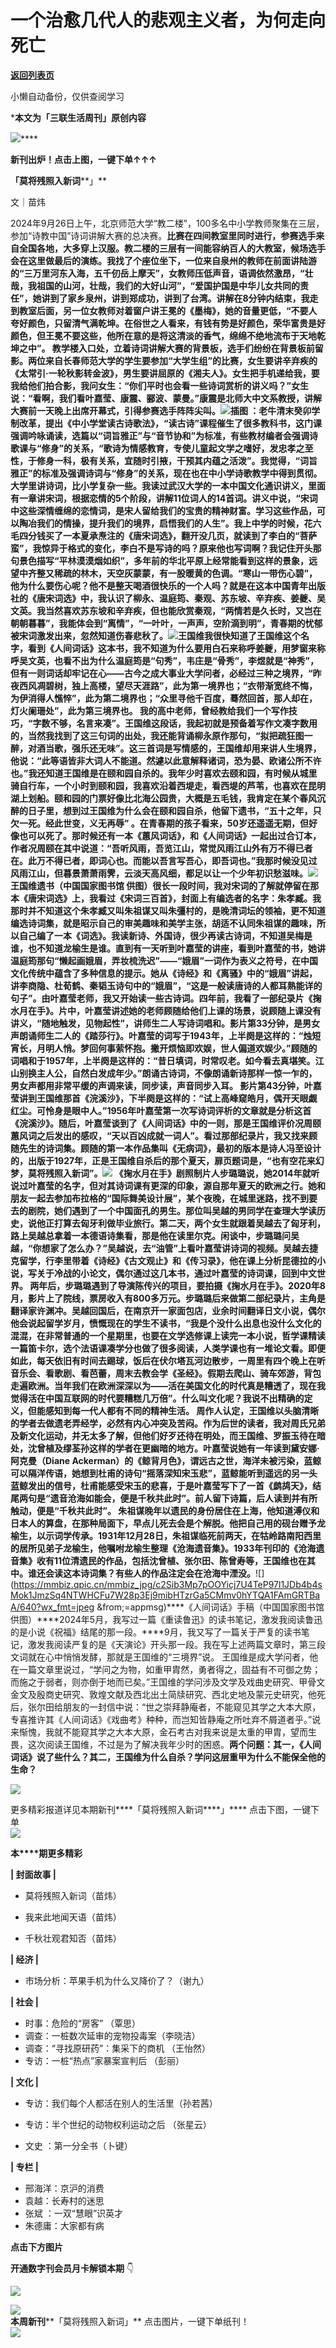 # 一个治愈几代人的悲观主义者，为何走向死亡

[**返回列表页**](/gzh/三联生活周刊)

小懒自动备份，仅供查阅学习

***本文为「三联生活周刊」原创内容**

[![](https://mmbiz.qpic.cn/sz_mmbiz_jpg/XnMeqb0xcz43UkLQwOdgdxBfqD4ZCsJZZj5WyeUnyVfCvG8Hh80RBg7KBO56WFvUw1icavFuaibcbiatgY0YiaOBNQ/640?wx_fmt=jpeg&from;=appmsg)]()****

**新刊出炉！****点击上图，一键下单↑↑↑******

**「莫将残照入新词****」**

文｜苗炜

2024年9月26日上午，北京师范大学“教二楼”，100多名中小学教师聚集在三层，参加“诗教中国”诗词讲解大赛的总决赛。****比赛在四间教室里同时进行，参赛选手来自全国各地，大多穿上汉服。教二楼的三层有一间能容纳百人的大教室，候场选手会在这里做最后的演练。我找了个座位坐下，一位来自泉州的教师在前面讲陆游的“三万里河东入海，五千仞岳上摩天”，女教师压低声音，语调依然激昂，“壮哉，我祖国的山河，壮哉，我们的大好山河”，“爱国护国是中华儿女共同的责任”，她讲到了家乡泉州，讲到郑成功，讲到了台湾。讲解在8分钟内结束，我走到教室后面，另一位女教师对着窗户讲王冕的《墨梅》，她的音量更低，“不要人夸好颜色，只留清气满乾坤。在俗世之人看来，有钱有势是好颜色，荣华富贵是好颜色，但王冕不要这些，他所在意的是将这清淡的香气，绵绵不绝地流布于天地乾坤之中”。
教学楼入口处，立着诗词讲解大赛的背景板，选手们纷纷在背景板前留影。****两位来自长春师范大学的学生要参加“大学生组”的比赛，女生要讲辛弃疾的《太常引·一轮秋影转金波》，男生要讲屈原的《湘夫人》。女生把手机递给我，要我给他们拍合影，我问女生：“你们平时也会看一些诗词赏析的讲义吗？”女生说：“看啊，我们看叶嘉莹、康震、郦波、蒙曼。”康震是北师大中文系教授，讲解大赛前一天晚上出席开幕式，引得参赛选手阵阵尖叫。![](https://mmbiz.qpic.cn/sz_mmbiz_jpg/XnMeqb0xcz43UkLQwOdgdxBfqD4ZCsJZ0ribV0qFDwaUAXC6J1bBME7icJlmiaH0t4jBicPQOtXXM5voAw5xIKicpYg/640?wx_fmt=jpeg&from;=appmsg)插图
：老牛清末癸卯学制改革，提出《中小学堂读古诗歌法》，“读古诗”课程催生了很多教科书，这门课强调吟咏诵读，选篇以“词旨雅正”与“音节协和”为标准，有些教材编者会强调诗歌课与“修身”的关系，“歌诗为情感教育，专使儿童起文学之嗜好，发忠孝之至性，于修身一科，极有关系，宜随时引掖，干预其内蕴之活泼”。我觉得，“词旨雅正”的标准及强调诗词与“修身”的关系，现在也在中小学诗歌教学中得到贯彻。大学里讲诗词，比小学复杂一些。我读过武汉大学的一本中国文化通识讲义，里面有一章讲宋词，根据恋情的5个阶段，讲解11位词人的14首词。讲义中说，“宋词中这些深情缠绵的恋情词，是宋人留给我们的宝贵的精神财富。学习这些作品，可以陶冶我们的情操，提升我们的境界，启悟我们的人生”。我上中学的时候，花六毛四分钱买了一本夏承焘注的《唐宋词选》，翻开没几页，就读到了李白的“菩萨蛮”，我惊异于格式的变化，李白不是写诗的吗？原来他也写词啊？我记住开头那句景色描写“平林漠漠烟如织”，多年前的华北平原上经常能看到这样的景象，远望中齐整又稀疏的林木，天空灰蒙蒙，有一股暖黄的色调。“寒山一带伤心碧”，他为什么要伤心呢？他不是整天喝酒很快乐的一个人吗？就是在这本中国青年出版社的《唐宋词选》中，我认识了柳永、温庭筠、秦观、苏东坡、辛弃疾、姜夔、吴文英。我当然喜欢苏东坡和辛弃疾，但也能欣赏秦观，“两情若是久长时，又岂在朝朝暮暮”，我能体会到“离情”，“一叶叶，一声声，空阶滴到明”，青春期的忧郁被宋词激发出来，忽然知道伤春悲秋了。![](https://mmbiz.qpic.cn/mmbiz_jpg/c2Sib3Mp7pOOYicj7U4TeP97l1JDb4b4sMAwzjDMdPQ8Bj285UgmNKq9P8geut4tVktcqdKJsicW8Va7Vg8IXiaIMg/640?wx_fmt=jpeg&from;=appmsg)王国维我很快知道了王国维这个名字，看到《人间词话》这本书，我不知道为什么要用白石来称呼姜夔，用梦窗来称呼吴文英，也看不出为什么温庭筠是“句秀”，韦庄是“骨秀”，李煜就是“神秀”，但有一则词话却牢记在心——**古今之成大事业大学问者，必经过三种之境界，“昨夜西风凋碧树，独上高楼，望尽天涯路”，此为第一境界也；“衣带渐宽终不悔，为伊消得人憔悴”，此为第二境界也；“众里寻他千百度，蓦然回首，那人却在，灯火阑珊处”，此为第三境界也。**
我的高中老师，曾经教给我们一个写作技巧，“字数不够，名言来凑”。王国维这段话，我起初就是预备着写作文凑字数用的，当然我找到了这三句词的出处，我还能背诵柳永原作那句，“拟把疏狂图一醉，对酒当歌，强乐还无味”。这三首词是写情感的，王国维却用来讲人生境界，他说：“此等语皆非大词人不能道。然遽以此意解释诸词，恐为晏、欧诸公所不许也。”我还知道王国维是在颐和园自杀的。****我年少时喜欢去颐和园，有时候从城里骑自行车，一个小时到颐和园，我喜欢沿着西堤走，看西堤的芦苇，也喜欢在昆明湖上划船。颐和园的门票好像比北海公园贵，大概是五毛钱，我肯定在某个春风沉醉的日子里，想到过王国维为什么会在颐和园自杀，他留下遗书，**“五十之年，只欠一死。经此世变，义无再辱”**
。在青春期的孩子看来，50岁还遥遥无期，但好像也可以死了。那时候还有一本《蕙风词话》，和《人间词话》一起出过合订本，作者况周颐在其中说道：“吾听风雨，吾览江山，常觉风雨江山外有万不得已者在。此万不得已者，即词心也。而能以吾言写吾心，即吾词也。”我那时候没见过风雨江山，但暮景萧萧雨霁，云淡天高风细，都足以让一个少年初识愁滋味。![](https://mmbiz.qpic.cn/mmbiz_jpg/c2Sib3Mp7pOOYicj7U4TeP97l1JDb4b4sMgkeMCTQ77JhXNdgoQLPNwvDt1BGSkXAnLicB285cK4SwRluVSicmm5qw/640?wx_fmt=jpeg&from;=appmsg)王国维遗书（中国国家图书馆
供图）很长一段时间，我对宋词的了解就停留在那本《唐宋词选》上，我看过《宋词三百首》，封面上有编选者的名字：朱孝臧。我那时并不知道这个朱孝臧又叫朱祖谋又叫朱彊村的，是晚清词坛的领袖，更不知道编选诗词集，就是昭示自己的审美趣味和美学主张，胡适不认同朱祖谋的趣味，所以自己编了一本《词选》。我读新诗、外国诗，很少再读古诗词，不知道吴梅是谁，也不知道龙榆生是谁。直到有一天听到叶嘉莹的讲座，看到叶嘉莹的书，她讲温庭筠那句“懒起画娥眉，弄妆梳洗迟”——“娥眉”一词作为表义之符号，在中国文化传统中蕴含了多种信息的提示。她从《诗经》和《离骚》中的“娥眉”讲起，讲李商隐、杜荀鹤、秦韬玉诗句中的“娥眉”，“这是一般读唐诗的人都耳熟能详的句子”。由叶嘉莹老师，我又开始读一些古诗词。四年前，我看了一部纪录片《掬水月在手》。****片中，叶嘉莹讲述她的老师顾随给他们上课的场景，说顾随上课没有讲义，“随地触发，见物起性”，讲师生二人写诗词唱和。影片第33分钟，是男女声朗诵师生二人的《踏莎行》。叶嘉莹的词写于1943年，上半阕是这样的：“烛短宵长，月明人悄。梦回何事萦怀抱。撇开烦恼即欢娱，世人偏道欢娱少。”顾随的词唱和于1957年，上半阕是这样的：“昔日填词，时常叹老。如今看去真堪笑。江山别换主人公，自然白发成年少。”朗诵古诗词，不像朗诵新诗那样一惊一乍的，男女声都用非常平缓的声调来读，同步读，声音同步入耳。
影片第43分钟，叶嘉莹讲到王国维那首《浣溪沙》，下半阕是这样的：“试上高峰窥皓月，偶开天眼觑红尘。可怜身是眼中人。”1956年叶嘉莹第一次写诗词评析的文章就是分析这首《浣溪沙》。随后，叶嘉莹谈到了《人间词话》中的一则，那是王国维评价况周颐蕙风词之后发出的感叹，“天以百凶成就一词人”。看过那部纪录片，我又找来顾随先生的诗词集。顾随的第一本作品集叫《无病词》，最初的版本是诗人冯至设计的，出版于1927年，正是王国维自杀后的那个夏天，扉页题词是，“也有空花来幻梦，莫将残照入新词”。****![](https://mmbiz.qpic.cn/sz_mmbiz_jpg/XnMeqb0xcz43UkLQwOdgdxBfqD4ZCsJZ0Kegu7EfzpFO4xZBZD9sQbnNzVCVYNdd6GL9JQfxOCF7ozRia9fAhQA/640?wx_fmt=jpeg)****
《掬水月在手》剧照****制片人步璐璐说，她2014年就听说过叶嘉莹的名字，但对其诗词课有更深的印象，源自那年夏天的欧洲之行。她和朋友一起去参加布拉格的“国际舞美设计展”，某个夜晚，在城里迷路，找不到要去的剧院，她们遇到了一个中国面孔的男生。那位叫吴越的男同学在查理大学读历史，说他正打算去匈牙利做毕业旅行。第二天，两个女生就跟着吴越去了匈牙利，路上吴越总拿着一本德语诗集看，那是他在读里尔克。闲谈中，步璐璐问吴越，“你想家了怎么办？”吴越说，去“油管”上看叶嘉莹讲诗词的视频。吴越去捷克留学，行李里带着《诗经》《古文观止》和《传习录》，他在课上分析昆德拉的小说，写关于冷战的小论文，偶尔通过这几本书，通过叶嘉莹的诗词课，回到中文世界。
两年后，步璐璐遇到了导演陈传兴的项目，要拍摄《掬水月在手》。2020年8月，影片上了院线，票房收入有800多万元。步璐璐后来做第二部纪录片，主角是翻译家许渊冲。吴越回国后，在南京开一家面包店，业余时间翻译日文小说，偶尔他会说起留学岁月，愤慨现在的学生不读书，“我是个没什么出息也没什么文化的混混，在非常普通的一个星期里，也要在文学选修课上读完一本小说，哲学课精读一篇笛卡尔，选个法语课凑学分也做了很多阅读，人类学课也有一堆论文看。即便如此，每天依旧有时间去踢球，饭后在伏尔塔瓦河边散步，一周里有四个晚上在听音乐会、看歌剧、看芭蕾，周末去教会学《圣经》。假期去爬山、骑车郊游，背包走遍欧洲。当年我们在欧洲深深以为——活在美国文化的时代真是糟透了，现在我觉得活在中国互联网的时代要糟糕几万倍”。**什么叫文化呢？我说不出精确的定义，但能感知到每一代人都有不同的精神生活。**
周作人认定，王国维以头脑清晰的学者去做遗老弄经学，必然有内心冲突及苦闷。作为后世的读者，我对周氏兄弟及新文化运动，并无太多了解，但他们好歹还待在明处，而王国维、罗振玉待在暗处，沈曾植及缪荃孙这样的学者在更幽暗的地方。叶嘉莹说她有一年读到黛安娜·阿克曼（Diane
Ackerman）的《鲸背月色》，谓远古之世，海洋未被污染，蓝鲸可以隔洋传语，她想到杜甫的诗句“摇落深知宋玉悲”，蓝鲸能听到遥远的另一头蓝鲸发出的信号，杜甫能感受宋玉的悲喜，于是叶嘉莹写下了一首《鹧鸪天》，结尾两句是“遗音沧海如能会，便是千秋共此时”。**前人留下诗篇，后人读到并有所触动，便是“千秋共此时”。**
朱祖谋晚年以遗民的身份居住在上海，他知道溥仪和日本人的算盘，在那种局面下，早点儿死去会是个解脱。他把自己用的砚台赠予龙榆生，以示词学传承。1931年12月28日，朱祖谋临死前两天，在牯岭路南阳西里的居所见弟子龙榆生，他嘱咐龙榆生整理《沧海遗音集》。1933年刊印的《沧海遗音集》收有11位清遗民的作品，包括沈曾植、张尔田、陈曾寿等，王国维也在其中。**谁还会读这本诗词集？有些人的作品注定会在沧海中湮没。******![](https://mmbiz.qpic.cn/mmbiz_jpg/c2Sib3Mp7pOOYicj7U4TeP97l1JDb4b4sMok1JmzSq4NTWHCFu7W28p3Ej9mibHTzrGa5CMmv0hYTQA1FAmGRTBaA/640?wx_fmt=jpeg
&from;=appmsg)****《人间词话》手稿（中国国家图书馆
供图）****2024年5月，我写过一篇《重读鲁迅》的读书笔记，激发我阅读鲁迅的是小说《祝福》结尾的那一段。****9月，我又写了一篇关于严复的读书笔记，激发我阅读严复的是《天演论》开头那一段。我在写上述两篇文章时，第三段文词就在心中悄悄发酵，那就是王国维的“三境界”说。
王国维是成大学问者，他在一篇文章里说过，“学问之为物，如重甲胄然，勇者得之，固益有不可御之势；而施之于弱者，则亦倒于地而已矣。”王国维的学问涉及文学及戏曲史研究、甲骨文金文及殷商史研究、敦煌文献及西北出土简牍研究、西北史地及蒙元史研究，他死后，张尔田给朋友的一封信中说：“世之崇拜静庵者，不能窥见其学之大本大原，专喜推许其《人间词话》《戏曲考》种种，而岂知皆静庵之所吐弃不屑道者乎。”说来惭愧，我就不能窥其学之大本大原，金石考古对我来说是太重的甲胄，望而生畏，这次阅读王国维，不过是为了解决我年少时的困惑。**两个问题：其一，《人间词话》说了些什么？其二，王国维为什么自杀？学问这层重甲为什么不能保全他的生命？**

![](https://mmbiz.qpic.cn/sz_mmbiz_gif/Gg7Qtoh7AicibDa9dG2tGN4Dqm3eJ0r6uKggmGwLSvAkyp65tnhKj7NeKtoED3eHDodSuyG2960WElXsXOv5aaAg/640?wx_fmt=gif&wxfrom;=5&wx;_lazy=1&wx;_co=1&tp;=webp)

  
  
  
  
  
  
  
  
更多精彩报道详见本期新刊****「莫将残照入新词****」**** 点击下图，一键下单  
[![](https://mmbiz.qpic.cn/sz_mmbiz_jpg/XnMeqb0xcz43UkLQwOdgdxBfqD4ZCsJZZj5WyeUnyVfCvG8Hh80RBg7KBO56WFvUw1icavFuaibcbiatgY0YiaOBNQ/640?wx_fmt=jpeg&from;=appmsg)]()  

  

**本****期更多精彩**

  

**| 封面故事 |**

  * 莫将残照入新词（苗炜）  

  * 我来此地闻天语（苗炜）
  * 千秋壮观君知否（苗炜）

**| 经济 |**

  * 市场分析：苹果手机为什么又降价了？（谢九）

  

**| 社会 |**

  * 时事：危险的“房客” （覃思）
  * 调查：一桩数次延审的宠物投毒案（李晓洁）
  * 调查：“寻找原研药”：集采下的商机 （王怡然）
  * 专访：一桩“热点”家暴案宣判后 （彭丽）  

**| 文化 |**

  * 专访：我们每个人都活在别人的生活里（孙若茜）

  * 专访：半个世纪的动物权利运动之后 （张星云）
  * 文史 ：第一分全书（卜键）

  

**| 专栏 |**

  * 邢海洋：京沪的消费
  * 袁越：长寿村的迷思
  * 张斌 ：一双“慧眼”识英才
  * 朱德庸：大家都有病  
  

**点击下方图片**

**开通数字刊会员月卡解锁本期** 👇

  

[![](https://mmbiz.qpic.cn/mmbiz_png/c2Sib3Mp7pOOYicj7U4TeP97l1JDb4b4sMTzl1beRxuDrY6cTHyn56E5XZUf2qdADBQG8f0IddTYILeTVU0Cea5A/640?wx_fmt=png&from;=appmsg)]()

  
![](https://mmbiz.qpic.cn/sz_mmbiz_png/Gg7Qtoh7AicibDa9dG2tGN4Dqm3eJ0r6uKof0Q6e50Hbx5nPO53xWC9iaIuVGpiccqqEYAPEUUl3Oia89W1FHzpsEpA/640?wx_fmt=other&wxfrom;=5&wx;_lazy=1&wx;_co=1&tp;=webp)  
**本周新刊****「莫将残照入新词」** 点击图片，一键下单纸刊！  
[![](https://mmbiz.qpic.cn/sz_mmbiz_jpg/XnMeqb0xcz43UkLQwOdgdxBfqD4ZCsJZZj5WyeUnyVfCvG8Hh80RBg7KBO56WFvUw1icavFuaibcbiatgY0YiaOBNQ/640?wx_fmt=jpeg&from;=appmsg)]()

